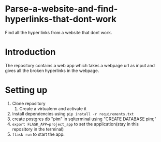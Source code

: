 # Parse-a-website-and-find-hyperlinks-that-dont-work
Find all the hyper links from a website that dont work.


# Introduction

The repository contains a web app which takes a webpage url as input and gives all the broken hyperlinks in the webpage.
   
# Setting up

1. Clone repository
   1.  Create a virtualenv and activate it
1. Install dependencies using `pip install -r requirements.txt`
1. create postgres db "pim" in sqlterminal using "CREATE DATABASE pim;"
1. `export FLASK_APP=project_app` to set the application(stay in this repository in the terminal)
1. `flask run` to start the app.

